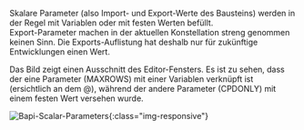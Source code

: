 Skalare Parameter (also Import- und Export-Werte des Bausteins) werden in der Regel mit Variablen oder mit festen Werten befüllt. <br>Export-Parameter machen in der aktuellen Konstellation streng genommen keinen Sinn. Die Exports-Auflistung hat deshalb nur für zukünftige Entwicklungen einen Wert.

Das Bild zeigt einen Ausschnitt des Editor-Fensters. Es ist zu sehen, dass der eine Parameter (MAXROWS) mit einer Variablen verknüpft ist (ersichtlich an dem @), während der andere Parameter (CPDONLY) mit einem festen Wert versehen wurde.

![Bapi-Scalar-Parameters](/img/content/BAPI-Scalar-Parameters.png){:class="img-responsive"}